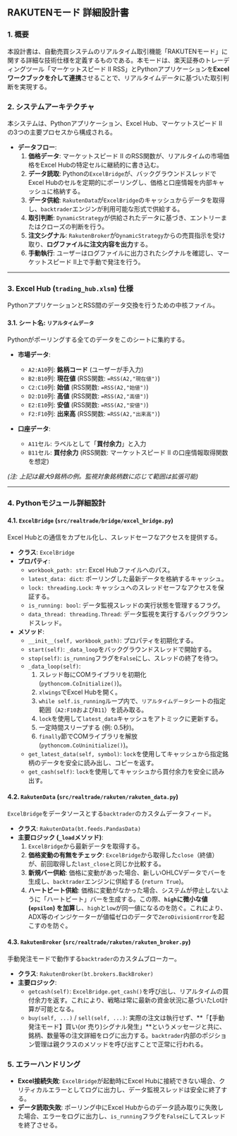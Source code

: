 ## **RAKUTENモード 詳細設計書**

### 1\. 概要

本設計書は、自動売買システムのリアルタイム取引機能「RAKUTENモード」に関する詳細な技術仕様を定義するものである。本モードは、楽天証券のトレーディングツール「マーケットスピード II RSS」とPythonアプリケーションを**Excelワークブックを介して連携**させることで、リアルタイムデータに基づいた取引判断を実現する。

### 2\. システムアーキテクチャ

本システムは、Pythonアプリケーション、Excel Hub、マーケットスピード II の3つの主要プロセスから構成される。

  - **データフロー**:
    1.  **価格データ**: マーケットスピード II のRSS関数が、リアルタイムの市場価格をExcel Hubの特定セルに継続的に書き込む。
    2.  **データ読取**: Pythonの`ExcelBridge`が、バックグラウンドスレッドでExcel Hubのセルを定期的にポーリングし、価格と口座情報を内部キャッシュに格納する。
    3.  **データ供給**: `RakutenData`が`ExcelBridge`のキャッシュからデータを取得し、`backtrader`エンジンが利用可能な形式で供給する。
    4.  **取引判断**: `DynamicStrategy`が供給されたデータに基づき、エントリーまたはクローズの判断を行う。
    5.  **注文シグナル**: `RakutenBroker`が`DynamicStrategy`からの売買指示を受け取り、**ログファイルに注文内容を出力**する。
    6.  **手動執行**: ユーザーはログファイルに出力されたシグナルを確認し、マーケットスピード II上で手動で発注を行う。

-----

### 3\. Excel Hub (`trading_hub.xlsm`) 仕様

PythonアプリケーションとRSS間のデータ交換を行うための中核ファイル。

#### 3.1. シート名: `リアルタイムデータ`

Pythonがポーリングする全てのデータをこのシートに集約する。

  - **市場データ**:

      - `A2:A10`列: **銘柄コード** (ユーザーが手入力)
      - `B2:B10`列: **現在値** (RSS関数: `=RSS(A2,"現在値")`)
      - `C2:C10`列: **始値** (RSS関数: `=RSS(A2,"始値")`)
      - `D2:D10`列: **高値** (RSS関数: `=RSS(A2,"高値")`)
      - `E2:E10`列: **安値** (RSS関数: `=RSS(A2,"安値")`)
      - `F2:F10`列: **出来高** (RSS関数: `=RSS(A2,"出来高")`)

  - **口座データ**:

      - `A11`セル: ラベルとして「**買付余力**」と入力
      - `B11`セル: **買付余力** (RSS関数: マーケットスピード II の口座情報取得関数を想定)

*(注: 上記は最大9銘柄の例。監視対象銘柄数に応じて範囲は拡張可能)*

-----

### 4\. Pythonモジュール詳細設計

#### 4.1. `ExcelBridge` (`src/realtrade/bridge/excel_bridge.py`)

Excel Hubとの通信をカプセル化し、スレッドセーフなアクセスを提供する。

  - **クラス**: `ExcelBridge`
  - **プロパティ**:
      - `workbook_path: str`: Excel Hubファイルへのパス。
      - `latest_data: dict`: ポーリングした最新データを格納するキャッシュ。
      - `lock: threading.Lock`: キャッシュへのスレッドセーフなアクセスを保証する。
      - `is_running: bool`: データ監視スレッドの実行状態を管理するフラグ。
      - `data_thread: threading.Thread`: データ監視を実行するバックグラウンドスレッド。
  - **メソッド**:
      - `__init__(self, workbook_path)`: プロパティを初期化する。
      - `start(self)`: `_data_loop`をバックグラウンドスレッドで開始する。
      - `stop(self)`: `is_running`フラグを`False`にし、スレッドの終了を待つ。
      - `_data_loop(self)`:
        1.  スレッド毎にCOMライブラリを初期化 (`pythoncom.CoInitialize()`)。
        2.  `xlwings`でExcel Hubを開く。
        3.  `while self.is_running`ループ内で、`リアルタイムデータ`シートの指定範囲（`A2:F10`および`B11`）を読み取る。
        4.  `lock`を使用して`latest_data`キャッシュをアトミックに更新する。
        5.  一定時間スリープする (例: 0.5秒)。
        6.  `finally`節でCOMライブラリを解放 (`pythoncom.CoUninitialize()`)。
      - `get_latest_data(self, symbol)`: `lock`を使用してキャッシュから指定銘柄のデータを安全に読み出し、コピーを返す。
      - `get_cash(self)`: `lock`を使用してキャッシュから買付余力を安全に読み出す。

#### 4.2. `RakutenData` (`src/realtrade/rakuten/rakuten_data.py`)

`ExcelBridge`をデータソースとする`backtrader`のカスタムデータフィード。

  - **クラス**: `RakutenData(bt.feeds.PandasData)`
  - **主要ロジック (`_load`メソッド)**:
    1.  `ExcelBridge`から最新データを取得する。
    2.  **価格変動の有無をチェック**: `ExcelBridge`から取得した`close`（終値）が、前回取得した`last_close`と同じか比較する。
    3.  **新規バー供給**: 価格に変動があった場合、新しいOHLCVデータでバーを生成し、`backtrader`エンジンに供給する (`return True`)。
    4.  **ハートビート供給**: 価格に変動がなかった場合、システムが停止しないように「ハートビート」バーを生成する。この際、**`high`に微小な値 (`epsilon`) を加算**し、`high`と`low`が同一値になるのを防ぐ。これにより、ADX等のインジケーターが値幅ゼロのデータで`ZeroDivisionError`を起こすのを防ぐ。

#### 4.3. `RakutenBroker` (`src/realtrade/rakuten/rakuten_broker.py`)

手動発注モードで動作する`backtrader`のカスタムブローカー。

  - **クラス**: `RakutenBroker(bt.brokers.BackBroker)`
  - **主要ロジック**:
      - `getcash(self)`: `ExcelBridge.get_cash()`を呼び出し、リアルタイムの買付余力を返す。これにより、戦略は常に最新の資金状況に基づいたLot計算が可能となる。
      - `buy(self, ...)` / `sell(self, ...)`: 実際の注文は執行せず、\*\*「【手動発注モード】買い(or 売り)シグナル発生」\*\*というメッセージと共に、銘柄、数量等の注文詳細をログに出力する。`backtrader`内部のポジション管理は親クラスのメソッドを呼び出すことで正常に行われる。

### 5\. エラーハンドリング

  - **Excel接続失敗**: `ExcelBridge`が起動時にExcel Hubに接続できない場合、クリティカルエラーとしてログに出力し、データ監視スレッドは安全に終了する。
  - **データ読取失敗**: ポーリング中にExcel Hubからのデータ読み取りに失敗した場合、エラーをログに出力し、`is_running`フラグを`False`にしてスレッドを終了させる。